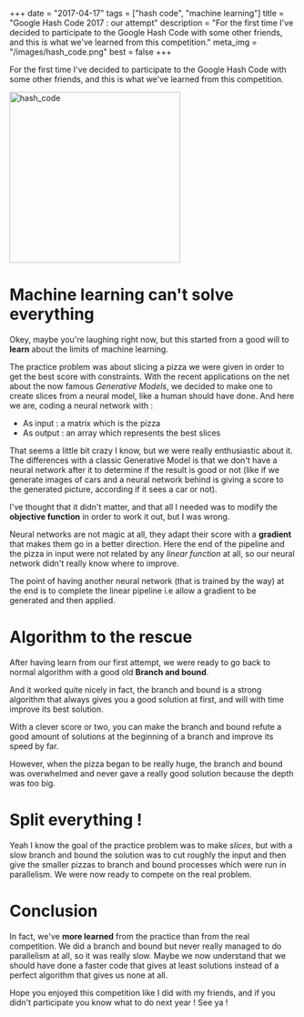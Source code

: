 +++
date = "2017-04-17"
tags = ["hash code", "machine learning"]
title = "Google Hash Code 2017 : our attempt"
description = "For the first time I've decided to participate to the Google Hash Code with some other friends, and this is what we've learned from this competition."
meta_img = "/images/hash_code.png"
best = false
+++

For the first time I've decided to participate to the Google Hash Code with some other friends, and this is what we've learned from this competition.

<img src="/images/hash_code.png" alt="hash_code" style="width: 300px;" />

# Machine learning can't solve everything

Okey, maybe you're laughing right now, but this started from a good will to **learn** about the limits of machine learning.

The practice problem was about slicing a pizza we were given in order to get the best score with constraints. With the recent applications on the net about the now famous *Generative Models*, we decided to make one to create slices from a neural model, like a human should have done. And here we are, coding a neural network with :

* As input : a matrix which is the pizza
* As output : an array which represents the best slices

That seems a little bit crazy I know, but we were really enthusiastic about it. The differences with a classic Generative Model is that we don't have a neural network after it to determine if the result is good or not (like if we generate images of cars and a neural network behind is giving a score to the generated picture, according if it sees a car or not).

I've thought that it didn't matter, and that all I needed was to modify the **objective function** in order to work it out, but I was wrong.

Neural networks are not magic at all, they adapt their score with a **gradient** that makes them go in a better direction. Here the end of the pipeline and the pizza in input were not related by any *linear function* at all, so our neural network didn't really know where to improve.

The point of having another neural network (that is trained by the way) at the end is to complete the linear pipeline i.e allow a gradient to be generated and then applied.

# Algorithm to the rescue

After having learn from our first attempt, we were ready to go back to normal algorithm with a good old **Branch and bound**.

And it worked quite nicely in fact, the branch and bound is a strong algorithm that always gives you a good solution at first, and will with time improve its best solution.

With a clever score or two, you can make the branch and bound refute a good amount of solutions at the beginning of a branch and improve its speed by far.

However, when the pizza began to be really huge, the branch and bound was overwhelmed and never gave a really good solution because the depth was too big.

# Split everything !

Yeah I know the goal of the practice problem was to make *slices*, but with a slow branch and bound the solution was to cut roughly the input and then give the smaller pizzas to branch and bound processes which were run in parallelism. We were now ready to compete on the real problem.

# Conclusion

In fact, we've **more learned** from the practice than from the real competition. We did a branch and bound but never really managed to do parallelism at all, so it was really slow. Maybe we now understand that we should have done a faster code that gives at least solutions instead of a perfect algorithm that gives us none at all.

Hope you enjoyed this competition like I did with my friends, and if you didn't participate you know what to do next year ! See ya !
